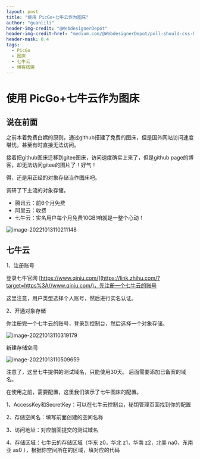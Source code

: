 ```yaml
---
layout: post
title: "使用 PicGo+七牛云作为图床"
author: "guanlili"
header-img-credit: "@WebdesignerDepot"
header-img-credit-href: "medium.com/@WebdesignerDepot/poll-should-css-become-more-like-a-programming-language-c74eb26a4270"
header-mask: 0.4
tags:
  - PicGo
  - 图床
  - 七牛云
  - 博客搭建
---
```

# 使用 PicGo+七牛云作为图床

## 说在前面

之前本着免费白嫖的原则，通过github搭建了免费的图床，但是国外网站访问速度堪忧，甚至有时直接无法访问。

接着把github图床迁移到gitee图床，访问速度确实上来了，但是github page的博客，却无法访问gitee的图片了！好气！

得，还是用正经的对象存储当作图床吧。

调研了下主流的对象存储。

- 腾讯云：前6个月免费
- 阿里云：收费
- 七牛云：实名用户每个月免费10GB!咱就是一整个心动！

![image-20221013110211148](https://blog-1258476669.cos.ap-beijing.myqcloud.com/cos-pictureBed/image-20221013110211148.png)

## 七牛云

1、注册账号

登录七牛官网 [https://www.qiniu.com/](https://link.zhihu.com/?target=https%3A//www.qiniu.com/)，先注册一个七牛云的账号

这里注意，用户类型选择个人账号，然后进行实名认证。

2、开通对象存储

你注册完一个七牛云的账号，登录到控制台，然后选择一个对象存储。

![image-20221013110319179](https://blog-1258476669.cos.ap-beijing.myqcloud.com/cos-pictureBed/image-20221013110319179.png)

新建存储空间

![image-20221013110509659](https://blog-1258476669.cos.ap-beijing.myqcloud.com/cos-pictureBed/image-20221013110509659.png)

注意了，这里七牛提供的测试域名，只能使用30天。 后面需要添加已备案的域名。



在使用之前，需要配置，这里我们演示了七牛图床的配置。

1、AccessKey和SecretKey：可以在七牛云控制台，秘钥管理页面找到你的配置

2、存储空间名：填写前面创建的空间名称

3、访问地址：对应前面提交的测试域名

4、存储区域：七牛云的存储区域（华东 z0，华北 z1，华南 z2，北美 na0，东南亚 as0 ），根据你空间所在的区域，填对应的代码



